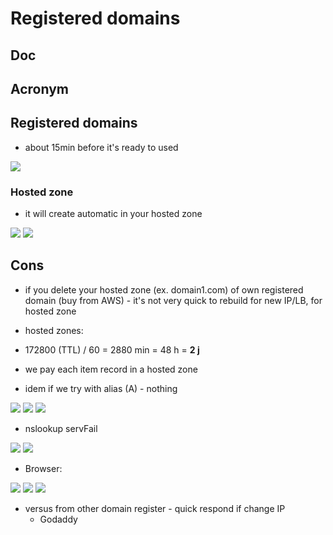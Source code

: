 # Registered domains

## Doc

## Acronym

## Registered domains
* about 15min before it's ready to used

[<img src="https://i.imgur.com/t9z2lon.png">](https://i.imgur.com/t9z2lon.png)

### Hosted zone
* it will create automatic in your hosted zone

[<img src="https://i.imgur.com/FYi8NVP.png">](https://i.imgur.com/FYi8NVP.png)
[<img src="https://i.imgur.com/1RwyI3q.png">](https://i.imgur.com/1RwyI3q.png)

## Cons
* if you delete your hosted zone (ex. domain1.com) of own registered domain (buy from AWS) - it's not very quick to rebuild for new IP/LB, for hosted zone

* hosted zones:
* 172800 (TTL) / 60 = 2880 min = 48 h = **2 j**
* we pay each item record in a hosted zone
* idem if we try with alias (A) - nothing

[<img src="https://i.imgur.com/5b6D2hm.png">](https://i.imgur.com/5b6D2hm.png)
[<img src="https://i.imgur.com/3qMzlxl.png">](https://i.imgur.com/3qMzlxl.png)
[<img src="https://i.imgur.com/5luoVq7.png">](https://i.imgur.com/5luoVq7.png)

* nslookup servFail

[<img src="https://i.imgur.com/1htmGvB.png">](https://i.imgur.com/1htmGvB.png)
[<img src="https://i.imgur.com/8Kpnx0S.png">](https://i.imgur.com/8Kpnx0S.png)

* Browser:

[<img src="https://i.imgur.com/6t4rpjN.png">](https://i.imgur.com/6t4rpjN.png)
[<img src="https://i.imgur.com/XuP9gWM.png">](https://i.imgur.com/XuP9gWM.png)
[<img src="https://i.imgur.com/b4msRCO.png">](https://i.imgur.com/b4msRCO.png)


* versus from other domain register - quick respond if change IP
  * Godaddy
  
  
